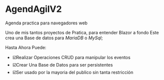 # AgendAgilV2
Agenda practica para navegadores web

Uno de mis tantos proyectos de Pratica, para entender Blazor a fondo
Este crea una Base de datos para *MariaDB* o *MySql*;

Hasta Ahora Puede:
- ☑️Realizar Operaciones CRUD para manipular los eventos
- ☑️Crear Una Base de Datos para ser persistentes
- ☑️Ser usado por la mayoria del publico sin tanta restricción
